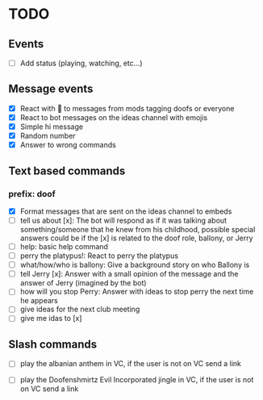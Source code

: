 # TODO

## Events

- [ ] Add status (playing, watching, etc...)

## Message events

- [x] React with :saluting_face: to messages from mods tagging doofs or everyone
- [x] React to bot messages on the ideas channel with emojis
- [x] Simple hi message
- [x] Random number
- [x] Answer to wrong commands

## Text based commands

### prefix: doof

- [x] Format messages that are sent on the ideas channel to embeds
- [ ] tell us about [x]: The bot will respond as if it was talking about something/someone that he knew from his childhood, possible special answers could be if the [x] is related to the doof role, ballony, or Jerry
- [ ] help: basic help command
- [ ] perry the platypus!: React to perry the platypus
- [ ] what/how/who is ballony: Give a background story on who Ballony is
- [ ] tell Jerry [x]: Answer with a small opinion of the message and the answer of Jerry (imagined by the bot)
- [ ] how will you stop Perry: Answer with ideas to stop perry the next time he appears
- [ ] give ideas for the next club meeting
- [ ] give me idas to [x]

## Slash commands

- [ ] play the albanian anthem in VC, if the user is not on VC send a link
- [ ] play the Doofenshmirtz Evil Incorporated jingle in VC, if the user is not on VC send a link

